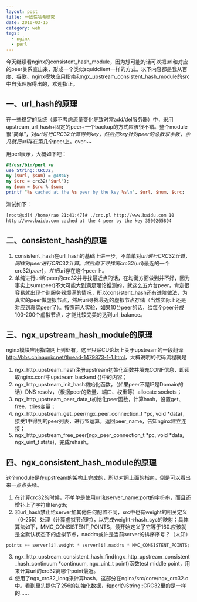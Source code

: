 ```yaml
---
layout: post
title: 一致性哈希研究
date: 2010-03-15
category: web
tags:
  - nginx
  - perl
---
```


今天继续看nginx的consistent_hash_module，因为想可能的话可以把url和对应的peer关系查出来，形成一个类似squidclient一样的方式。以下内容都是我从百度、谷歌、nginx模块应用指南和ngx_upstream_consistent_hash_module的src中自我理解得出的，欢迎指正。

## 一、url_hash的原理

在一些稳定的系统（即不考虑流量变化导致时常add/del服务器）中，采用upstream_url_hash+固定的peer+一个backup的方式应该很不错。整个module很“简单”，对$uri进行CRC32计算得到key，然后把key针对peer的总数求余数，余几就把$uri存在第几个peer上。over~~

用perl表示，大概如下吧：

```perl
#!/usr/bin/perl -w
use String::CRC32;
my ($url, $sum) = @ARGV;
my $crc = crc32("$url");
my $num = $crc % $sum;
printf "%s cached at the %s peer by the key %s\n", $url, $num, $crc;
```

测试如下：

```bash
[root@sdl4 /home/rao 21:41:47]# ./crc.pl http://www.baidu.com 10
http://www.baidu.com cached at the 4 peer by the key 3500265894
```

## 二、consistent_hash的原理

1. consistent_hash在url_hash的基础上进一步，不单单对$uri进行CRC32计算，同样对peer进行CRC32计算。然后向下寻找离crc32($uri)最近的一个crc32($peer)，并把$uri存在这个peer上。
2. 单纯进行uri和peer的crc32并寻找最近点的话，在均衡方面做到并不好，因为事实上sum(peer)不大可能大到满足理论推测的，就这么五六台peer，肯定很容易就出现个别服务器爆满的情况，所以consistent_hash还有进阶做法，为真实的peer做虚拟节点，然后uri寻找最近的虚拟节点存储（当然实际上还是对应到真实peer了）。按照前人实验，如果10台peer的话，给每个peer分成100-200个虚拟节点，才能比较完美的达到url_balance。

## 三、ngx_upstream_hash_module的原理

nginx模块应用指南网上到处有，这里只贴CU论坛上关于upstream的一段翻译<http://bbs.chinaunix.net/thread-1479873-1-1.html>，大概说明的代码流程就是

1. ngx_http_upstream_hash注册upstream初始化函数并填充CONF信息，即读取nginx.conf中upstream backend {}中的内容；
2. ngx_http_upstream_init_hash初始化函数，（如果peer不是IP是Domain的话）DNS resolv，（根据peer的数量、端口、权重等）allocate sockets；
3. ngx_http_upstream_peer_data_t初始化peer函数，计算hash，设置get、free、tries变量；
4. ngx_http_upstream_get_peer(ngx_peer_connection_t *pc, void *data)，接受1中得到的peer列表，进行%运算，返回peer_name，告知nginx建立连接；
5. ngx_http_upstream_free_peer(ngx_peer_connection_t *pc, void *data, ngx_uint_t state)，完成rehash。

## 四、ngx_consistent_hash_module的原理

这个module是在upstream的架构上完成的，所以对照上面的指南，倒是可以看出来一点点头绪。

1. 在计算crc32的时候，不单单是使用uri和server_name:port的字符串，而且还增补上了字符串length;
2. 和url_hash禁止给server加其他任何配置不同，src中也有weight的相关定义（0-255）处理（计算虚拟节点时），以完成weight->hash_cyc的映射；具体算法如下，MMC_CONSISTENT_POINTS，最开始定义了它等于160.应该就是全默认状态下的虚拟节点，naddrs或许是当前server的排序序号？（未知）

```c
points += server[i].weight * server[i].naddrs * MMC_CONSISTENT_POINTS;
```

3. ngx_http_upstream_consistent_hash_find(ngx_http_upstream_consistent_hash_continuum *continuum, ngx_uint_t point)函数test middle point，用来计算url的crc32离哪个point最近。
4. 使用了ngx_crc32_long来计算hash，这部分在nginx/src/core/ngx_crc32.c中。看到里头提供了256的初始化数据，和perl的String::CRC32里的是一样的……
